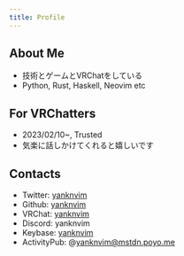 ```yaml
---
title: Profile
---
```


## About Me
- 技術とゲームとVRChatをしている
- Python, Rust, Haskell, Neovim etc

## For VRChatters
- 2023/02/10~, Trusted
- 気楽に話しかけてくれると嬉しいです

## Contacts
- Twitter: [yanknvim](https://twitter.com/yanknvim)
- Github: [yanknvim](https://github.com/yanknvim)
- VRChat: [yanknvim](https://vrchat.com/home/user/usr_81dd1e49-4418-4bd5-a315-9790e94c240d)
- Discord: yanknvim
- Keybase: [yanknvim](https://keybase.io/yanknvim)
- ActivityPub: @yanknvim@mstdn.poyo.me


